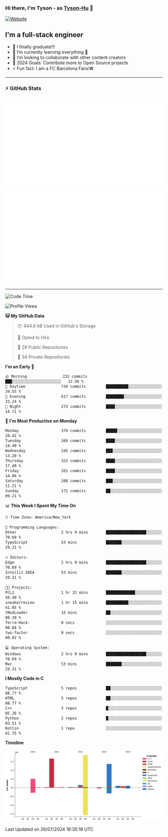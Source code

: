 ### Hi there, I'm Tyson - as [Tyson-Hu][website] 👋

[![Website](https://img.shields.io/website?label=Tianzhe.me&style=for-the-badge&url=https%3A%2F%2Ftianzhe.me)](https://tianzhe.me)


## I'm a full-stack engineer

- 🔭 I finally graduate!!!
- 🌱 I’m currently learning everything 🤣
- 👯 I’m looking to collaborate with other content creators
- 🥅 2024 Goals: Contribute more to Open Source projects
- ⚡ Fun fact: I am a FC Barcelona Fans!⚽️

---

### ⚡️ GitHub Stats
![](https://raw.githubusercontent.com/Tyson-Hu/github-stats-card/master/generated/overview.svg)
![](https://raw.githubusercontent.com/Tyson-Hu/github-stats-card/master/generated/languages.svg)

---

<!--START_SECTION:waka-->
![Code Time](http://img.shields.io/badge/Code%20Time-171%20hrs%2024%20mins-blue)

![Profile Views](http://img.shields.io/badge/Profile%20Views-0-blue)

**🐱 My GitHub Data** 

> 📦 644.6 kB Used in GitHub's Storage 
 > 
> 💼 Opted to Hire
 > 
> 📜 29 Public Repositories 
 > 
> 🔑 34 Private Repositories 
 > 
**I'm an Early 🐤** 

```text
🌞 Morning                232 commits         ███░░░░░░░░░░░░░░░░░░░░░░   12.50 % 
🌆 Daytime                734 commits         ██████████░░░░░░░░░░░░░░░   39.55 % 
🌃 Evening                617 commits         ████████░░░░░░░░░░░░░░░░░   33.24 % 
🌙 Night                  273 commits         ████░░░░░░░░░░░░░░░░░░░░░   14.71 % 
```
📅 **I'm Most Productive on Monday** 

```text
Monday                   379 commits         █████░░░░░░░░░░░░░░░░░░░░   20.42 % 
Tuesday                  269 commits         ████░░░░░░░░░░░░░░░░░░░░░   14.49 % 
Wednesday                245 commits         ███░░░░░░░░░░░░░░░░░░░░░░   13.20 % 
Thursday                 323 commits         ████░░░░░░░░░░░░░░░░░░░░░   17.40 % 
Friday                   261 commits         ████░░░░░░░░░░░░░░░░░░░░░   14.06 % 
Saturday                 208 commits         ███░░░░░░░░░░░░░░░░░░░░░░   11.21 % 
Sunday                   171 commits         ██░░░░░░░░░░░░░░░░░░░░░░░   09.21 % 
```


📊 **This Week I Spent My Time On** 

```text
🕑︎ Time Zone: America/New_York

💬 Programming Languages: 
Other                    2 hrs 9 mins        ██████████████████░░░░░░░   70.69 % 
TypeScript               53 mins             ███████░░░░░░░░░░░░░░░░░░   29.31 % 

🔥 Editors: 
Edge                     2 hrs 9 mins        ██████████████████░░░░░░░   70.69 % 
IntelliJ IDEA            53 mins             ███████░░░░░░░░░░░░░░░░░░   29.31 % 

🐱‍💻 Projects: 
PCL2                     1 hr 32 mins        █████████████░░░░░░░░░░░░   50.49 % 
sneakerreview            1 hr 15 mins        ██████████░░░░░░░░░░░░░░░   41.05 % 
tModLoader               15 mins             ██░░░░░░░░░░░░░░░░░░░░░░░   08.39 % 
Terra-Hack-              0 secs              ░░░░░░░░░░░░░░░░░░░░░░░░░   00.04 % 
two-factor               0 secs              ░░░░░░░░░░░░░░░░░░░░░░░░░   00.02 % 

💻 Operating System: 
Windows                  2 hrs 9 mins        ██████████████████░░░░░░░   70.69 % 
Mac                      53 mins             ███████░░░░░░░░░░░░░░░░░░   29.31 % 
```

**I Mostly Code in C** 

```text
TypeScript               5 repos             ██░░░░░░░░░░░░░░░░░░░░░░░   08.77 % 
HTML                     5 repos             ██░░░░░░░░░░░░░░░░░░░░░░░   08.77 % 
C++                      3 repos             █░░░░░░░░░░░░░░░░░░░░░░░░   05.26 % 
Python                   2 repos             █░░░░░░░░░░░░░░░░░░░░░░░░   03.51 % 
Kotlin                   1 repo              ░░░░░░░░░░░░░░░░░░░░░░░░░   01.75 % 
```



**Timeline**

![Lines of Code chart](https://raw.githubusercontent.com/Tyson-Hu/Tyson-Hu/main/assets/bar_graph.png)


 Last Updated on 26/07/2024 18:35:18 UTC
<!--END_SECTION:waka-->


[website]: https://github.com/Tyson-Hu
